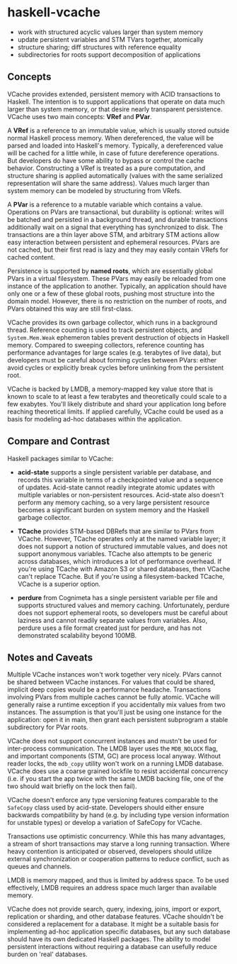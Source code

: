 haskell-vcache
==============

* work with structured acyclic values larger than system memory 
* update persistent variables and STM TVars together, atomically 
* structure sharing; diff structures with reference equality 
* subdirectories for roots support decomposition of applications

Concepts
--------

VCache provides extended, persistent memory with ACID transactions to Haskell. The intention is to support applications that operate on data much larger than system memory, or that desire nearly transparent persistence. VCache uses two main concepts: **VRef** and **PVar**.

A **VRef** is a reference to an immutable value, which is usually stored outside normal Haskell process memory. When dereferenced, the value will be parsed and loaded into Haskell's memory. Typically, a dereferenced value will be cached for a little while, in case of future dereference operations. But developers do have some ability to bypass or control the cache behavior. Constructing a VRef is treated as a pure computation, and structure sharing is applied automatically (values with the same serialized representation will share the same address). Values much larger than system memory can be modeled by structuring from VRefs. 

A **PVar** is a reference to a mutable variable which contains a value. Operations on PVars are transactional, but durability is optional: writes will be batched and persisted in a background thread, and durable transactions additionally wait on a signal that everything has synchronized to disk. The transactions are a thin layer above STM, and arbitrary STM actions allow easy interaction between persistent and ephemeral resources. PVars are not cached, but their first read is lazy and they may easily contain VRefs for cached content.

Persistence is supported by **named roots**, which are essentially global PVars in a virtual filesystem. These PVars may easily be reloaded from one instance of the application to another. Typically, an application should have only one or a few of these global roots, pushing most structure into the domain model. However, there is no restriction on the number of roots, and PVars obtained this way are still first-class.

VCache provides its own garbage collector, which runs in a background thread. Reference counting is used to track persistent objects, and `System.Mem.Weak` ephemeron tables prevent destruction of objects in Haskell memory. Compared to sweeping collectors, reference counting has performance advantages for large scales (e.g. terabytes of live data), but developers must be careful about forming cycles between PVars: either avoid cycles or explicitly break cycles before unlinking from the persistent root.

VCache is backed by LMDB, a memory-mapped key value store that is known to scale to at least a few terabytes and theoretically could scale to a few exabytes. You'll likely distribute and shard your application long before reaching theoretical limits. If applied carefully, VCache could be used as a basis for modeling ad-hoc databases within the application.

Compare and Contrast
--------------------

Haskell packages similar to VCache:

* **acid-state** supports a single persistent variable per database, and records this variable in terms of a checkpointed value and a sequence of updates. Acid-state cannot readily integrate atomic updates with multiple variables or non-persistent resources. Acid-state also doesn't perform any memory caching, so a very large persistent resource becomes a significant burden on system memory and the Haskell garbage collector.

* **TCache** provides STM-based DBRefs that are similar to PVars from VCache. However, TCache operates only at the named variable layer; it does not support a notion of structured immutable values, and does not support anonymous variables. TCache also attempts to be generic across databases, which introduces a lot of performance overhead. If you're using TCache with Amazon S3 or shared databases, then VCache can't replace TCache. But if you're using a filesystem-backed TCache, VCache is a superior option.

* **perdure** from Cognimeta has a single persistent variable per file and supports structured values and memory caching. Unfortunately, perdure does not support ephemeral roots, so developers must be careful about laziness and cannot readily separate values from variables. Also, perdure uses a file format created just for perdure, and has not demonstrated scalability beyond 100MB.

Notes and Caveats
-----------------

Multiple VCache instances won't work together very nicely. PVars cannot be shared between VCache instances. For values that could be shared, implicit deep copies would be a performance headache. Transactions involving PVars from multiple caches cannot be fully atomic. VCache will generally raise a runtime exception if you accidentally mix values from two instances. The assumption is that you'll just be using one instance for the application: open it in main, then grant each persistent subprogram a stable subdirectory for PVar roots.

VCache does not support concurrent instances and mustn't be used for inter-process communication. The LMDB layer uses the `MDB_NOLOCK` flag, and important components (STM, GC) are process local anyway. Without reader locks, the `mdb_copy` utility won't work on a running LMDB database. VCache does use a coarse grained lockfile to resist accidental concurrency (i.e. if you start the app twice with the same LMDB backing file, one of the two should wait briefly on the lock then fail). 

VCache doesn't enforce any type versioning features comparable to the `SafeCopy` class used by acid-state. Developers should either ensure backwards compatibility by hand (e.g. by including type version information for unstable types) or develop a variation of SafeCopy for VCache.

Transactions use optimistic concurrency. While this has many advantages, a stream of short transactions may starve a long running transaction. Where heavy contention is anticipated or observed, developers should utilize external synchronization or cooperation patterns to reduce conflict, such as queues and channels. 

LMDB is memory mapped, and thus is limited by address space. To be used effectively, LMDB requires an address space much larger than available memory.

VCache does not provide search, query, indexing, joins, import or export, replication or sharding, and other database features. VCache shouldn't be considered a replacement for a database. It might be a suitable basis for implementing ad-hoc application specific databases, but any such database should have its own dedicated Haskell packages. The ability to model persistent interactions without requiring a database can usefully reduce burden on 'real' databases.

